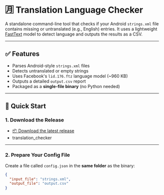 # 🈷️ Translation Language Checker

A standalone command-line tool that checks if your Android `strings.xml` file contains missing or untranslated (e.g., English) entries. It uses a lightweight [FastText](https://fasttext.cc/) model to detect language and outputs the results as a CSV.

---

## ✅ Features

- Parses Android-style `strings.xml` files
- Detects untranslated or empty strings
- Uses Facebook's `lid.176.ftz` language model (~960 KB)
- Outputs a detailed `output.csv` report
- Packaged as a **single-file binary** (no Python needed)

---

## 🚀 Quick Start

### 1. **Download the Release**

- [📦 Download the latest release](https://github.com/DeakyuLee/TranslationChecker/releases/tag/v1.0.0)
- translation_checker

---

### 2. **Prepare Your Config File**

Create a file called `config.json` in the **same folder** as the binary:

```json
{
  "input_file": "strings.xml",
  "output_file": "output.csv"
}
```